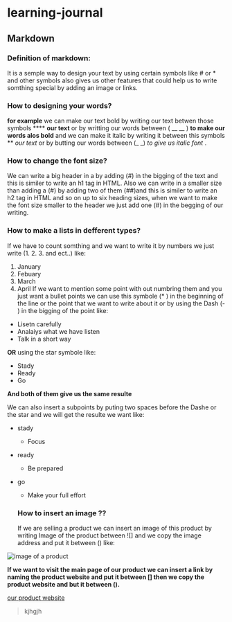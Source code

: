 # learning-journal
## Markdown
### Definition of markdown:
It is a semple way to design your text by using certain symbols like # or * and other symbols also gives us other features that could help us to write somthing special by adding an image or links.

### How to designing your words?

**for example** we can make our text bold by writing our text betwen those symbols ****  **our text** or by writting our words between
( __ __ ) __to make our words alos bold__ and we can make it italic by writing it between this symbols **  *our text* or by butting our words between (_ _) _to give us italic font_ .

### How to change the font size?

We can write a big header in a by adding (#) in the bigging of the text and this is similer to write an h1 tag in HTML.
Also we can write in a smaller size than adding a (#) by adding two of them (##)and this is similer to write an h2 tag in HTML and so on up to six heading sizes, when we want to make the font size smaller to the header we just add one (#) in the begging of our writing.

### How to make a lists in defferent types?
If we have to count somthing and we want to write it by numbers we just write (1. 2. 3. and ect..) like:
1. January
2. Febuary
3. March
4. April
If we want to mention some point with out numbring them and you just want a bullet points we can use this symbole (* ) in the beginning of the line or the point that we want to write about it or by using the Dash (- ) in the bigging of the point like:

- Lisetn carefully
- Analaiys what we have listen 
- Talk in a short way 

**OR** using the star symbole like:
* Stady
* Ready
* Go

**And both of them give us the same resulte**

We can also insert a subpoints by puting two spaces before the Dashe or the star and we will get the resulte we want like:
- stady
  - Focus
- ready
  - Be prepared
- go
  - Make your full effort
  
  ### How to insert an image ??
  
  If we are selling a product we can insert an image of this product by writing Image of the product between ![] and we copy the image address and put it between () like:
  
![image of a product](https://static.wixstatic.com/media/04839a_b4d0c16c316d49b68c12dee6f0920ce4.jpg)

**If we want to visit the main page of our product we can insert a link by naming the product website and put it between [] then we copy the product website and but it between ().**

[our product website](https://mariskajosefine.wixsite.com/strategicinsight/single-post/2014/03/12/Product-Analysis)
>kjhgjh
